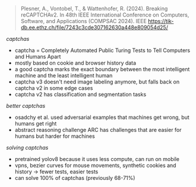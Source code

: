 > Plesner, A., Vontobel, T., & Wattenhofer, R. (2024). Breaking reCAPTCHAv2. In 48th IEEE International Conference on Computers, Software, and Applications (COMPSAC 2024). IEEE https://tik-db.ee.ethz.ch/file/7243c3cde307162630a448e809054d25/

*captchas*

- captcha = Completely Automated Public Turing Tests to Tell Computers and Humans Apart
- mostly based on cookie and browser history data
- a good captcha marks the exact boundary between the most intelligent machine and the least intelligent human
- captcha v3 doesn't need image labeling anymore, but falls back on captcha v2 in some edge cases
- captcha v2 has classification and segmentation tasks

*better captchas*

- osadchy et al. used adversarial examples that machines get wrong, but humans get right
- abstract reasoning challenge ARC has challenges that are easier for humans but harder for machines

*solving captchas*

- pretrained yolov8 because it uses less compute, can run on mobile
- vpns, bezier curves for mouse movements, synthetic cookies and history → fewer tests, easier tests
- can solve 100% of captchas (previously 68-71%)
